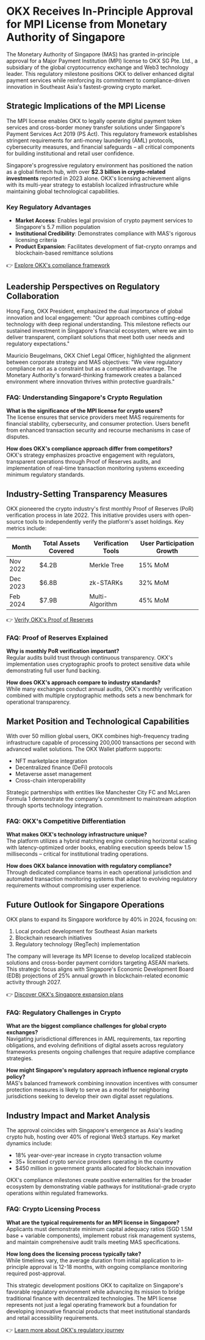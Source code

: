# OKX Receives In-Principle Approval for MPI License from Monetary Authority of Singapore

The Monetary Authority of Singapore (MAS) has granted in-principle approval for a Major Payment Institution (MPI) license to OKX SG Pte. Ltd., a subsidiary of the global cryptocurrency exchange and Web3 technology leader. This regulatory milestone positions OKX to deliver enhanced digital payment services while reinforcing its commitment to compliance-driven innovation in Southeast Asia's fastest-growing crypto market.

## Strategic Implications of the MPI License

The MPI license enables OKX to legally operate digital payment token services and cross-border money transfer solutions under Singapore's Payment Services Act 2019 (PS Act). This regulatory framework establishes stringent requirements for anti-money laundering (AML) protocols, cybersecurity measures, and financial safeguards – all critical components for building institutional and retail user confidence.

Singapore's progressive regulatory environment has positioned the nation as a global fintech hub, with over **$2.3 billion in crypto-related investments** reported in 2023 alone. OKX's licensing achievement aligns with its multi-year strategy to establish localized infrastructure while maintaining global technological capabilities.

### Key Regulatory Advantages

* **Market Access**: Enables legal provision of crypto payment services to Singapore's 5.7 million population
* **Institutional Credibility**: Demonstrates compliance with MAS's rigorous licensing criteria
* **Product Expansion**: Facilitates development of fiat-crypto onramps and blockchain-based remittance solutions

👉 [Explore OKX's compliance framework](https://bit.ly/okx-bonus)

## Leadership Perspectives on Regulatory Collaboration

Hong Fang, OKX President, emphasized the dual importance of global innovation and local engagement: "Our approach combines cutting-edge technology with deep regional understanding. This milestone reflects our sustained investment in Singapore's financial ecosystem, where we aim to deliver transparent, compliant solutions that meet both user needs and regulatory expectations."

Mauricio Beugelmans, OKX Chief Legal Officer, highlighted the alignment between corporate strategy and MAS objectives: "We view regulatory compliance not as a constraint but as a competitive advantage. The Monetary Authority's forward-thinking framework creates a balanced environment where innovation thrives within protective guardrails."

### FAQ: Understanding Singapore's Crypto Regulation

**What is the significance of the MPI license for crypto users?**  
The license ensures that service providers meet MAS requirements for financial stability, cybersecurity, and consumer protection. Users benefit from enhanced transaction security and recourse mechanisms in case of disputes.

**How does OKX's compliance approach differ from competitors?**  
OKX's strategy emphasizes proactive engagement with regulators, transparent operations through Proof of Reserves audits, and implementation of real-time transaction monitoring systems exceeding minimum regulatory standards.

## Industry-Setting Transparency Measures

OKX pioneered the crypto industry's first monthly Proof of Reserves (PoR) verification process in late 2022. This initiative provides users with open-source tools to independently verify the platform's asset holdings. Key metrics include:

| Month | Total Assets Covered | Verification Tools | User Participation Growth |
|-------|----------------------|--------------------|----------------------------|
| Nov 2022 | $4.2B | Merkle Tree | 15% MoM |
| Dec 2023 | $6.8B | zk-STARKs | 32% MoM |
| Feb 2024 | $7.9B | Multi-Algorithm | 45% MoM |

👉 [Verify OKX's Proof of Reserves](https://bit.ly/okx-bonus)

### FAQ: Proof of Reserves Explained

**Why is monthly PoR verification important?**  
Regular audits build trust through continuous transparency. OKX's implementation uses cryptographic proofs to protect sensitive data while demonstrating full user fund backing.

**How does OKX's approach compare to industry standards?**  
While many exchanges conduct annual audits, OKX's monthly verification combined with multiple cryptographic methods sets a new benchmark for operational transparency.

## Market Position and Technological Capabilities

With over 50 million global users, OKX combines high-frequency trading infrastructure capable of processing 200,000 transactions per second with advanced wallet solutions. The OKX Wallet platform supports:

* NFT marketplace integration
* Decentralized finance (DeFi) protocols
* Metaverse asset management
* Cross-chain interoperability

Strategic partnerships with entities like Manchester City FC and McLaren Formula 1 demonstrate the company's commitment to mainstream adoption through sports technology integration.

### FAQ: OKX's Competitive Differentiation

**What makes OKX's technology infrastructure unique?**  
The platform utilizes a hybrid matching engine combining horizontal scaling with latency-optimized order books, enabling execution speeds below 1.5 milliseconds – critical for institutional trading operations.

**How does OKX balance innovation with regulatory compliance?**  
Through dedicated compliance teams in each operational jurisdiction and automated transaction monitoring systems that adapt to evolving regulatory requirements without compromising user experience.

## Future Outlook for Singapore Operations

OKX plans to expand its Singapore workforce by 40% in 2024, focusing on:

1. Local product development for Southeast Asian markets
2. Blockchain research initiatives
3. Regulatory technology (RegTech) implementation

The company will leverage its MPI license to develop localized stablecoin solutions and cross-border payment corridors targeting ASEAN markets. This strategic focus aligns with Singapore's Economic Development Board (EDB) projections of 25% annual growth in blockchain-related economic activity through 2027.

👉 [Discover OKX's Singapore expansion plans](https://bit.ly/okx-bonus)

### FAQ: Regulatory Challenges in Crypto

**What are the biggest compliance challenges for global crypto exchanges?**  
Navigating jurisdictional differences in AML requirements, tax reporting obligations, and evolving definitions of digital assets across regulatory frameworks presents ongoing challenges that require adaptive compliance strategies.

**How might Singapore's regulatory approach influence regional crypto policy?**  
MAS's balanced framework combining innovation incentives with consumer protection measures is likely to serve as a model for neighboring jurisdictions seeking to develop their own digital asset regulations.

## Industry Impact and Market Analysis

The approval coincides with Singapore's emergence as Asia's leading crypto hub, hosting over 40% of regional Web3 startups. Key market dynamics include:

* 18% year-over-year increase in crypto transaction volume
* 35+ licensed crypto service providers operating in the country
* $450 million in government grants allocated for blockchain innovation

OKX's compliance milestones create positive externalities for the broader ecosystem by demonstrating viable pathways for institutional-grade crypto operations within regulated frameworks.

### FAQ: Crypto Licensing Process

**What are the typical requirements for an MPI license in Singapore?**  
Applicants must demonstrate minimum capital adequacy ratios (SGD 1.5M base + variable components), implement robust risk management systems, and maintain comprehensive audit trails meeting MAS specifications.

**How long does the licensing process typically take?**  
While timelines vary, the average duration from initial application to in-principle approval is 12-18 months, with ongoing compliance monitoring required post-approval.

This strategic development positions OKX to capitalize on Singapore's favorable regulatory environment while advancing its mission to bridge traditional finance with decentralized technologies. The MPI license represents not just a legal operating framework but a foundation for developing innovative financial products that meet institutional standards and retail accessibility requirements.

👉 [Learn more about OKX's regulatory journey](https://bit.ly/okx-bonus)